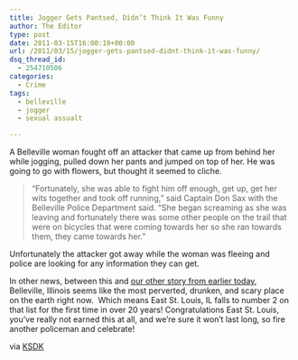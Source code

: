 ```yaml
---
title: Jogger Gets Pantsed, Didn’t Think It Was Funny
author: The Editor
type: post
date: 2011-03-15T16:00:19+00:00
url: /2011/03/15/jogger-gets-pantsed-didnt-think-it-was-funny/
dsq_thread_id:
  - 254710506
categories:
  - Crime
tags:
  - belleville
  - jogger
  - sexual assualt

---
```

A Belleville woman fought off an attacker that came up from behind her while jogging, pulled down her pants and jumped on top of her. He was going to go with flowers, but thought it seemed to cliche.

> &#8220;Fortunately, she was able to fight him off enough, get up, get her wits together and took off running,&#8221; said Captain Don Sax with the Belleville Police Department said. &#8220;She began screaming as she was leaving and fortunately there was some other people on the trail that were on bicycles that were coming towards her so she ran towards them, they came towards her.&#8221;

Unfortunately the attacker got away while the woman was fleeing and police are looking for any information they can get.

In other news, between this and <a href="http://punchingkitty.com/2011/03/15/belleville-mom-takes-a-stab-at-mother-of-the-year/" target="_blank">our other story from earlier today</a>, Belleville, Illinois seems like the most perverted, drunken, and scary place on the earth right now.  Which means East St. Louis, IL falls to number 2 on that list for the first time in over 20 years! Congratulations East St. Louis, you&#8217;ve really not earned this at all, and we&#8217;re sure it won&#8217;t last long, so fire another policeman and celebrate!

via <a href="http://www.ksdk.com/news/crime/article/249455/147/Attacker-tries-to-sexually-assault-jogger" target="_blank">KSDK</a>